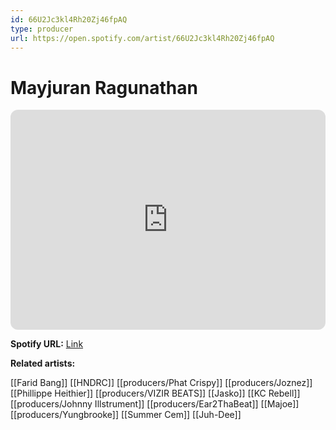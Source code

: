 ```yaml
---
id: 66U2Jc3kl4Rh20Zj46fpAQ
type: producer
url: https://open.spotify.com/artist/66U2Jc3kl4Rh20Zj46fpAQ
---
```

# Mayjuran Ragunathan

<iframe style="border-radius:12px" src="https://open.spotify.com/embed/artist/66U2Jc3kl4Rh20Zj46fpAQ" width="100%" height="352" frameBorder="0" allowfullscreen="" allow="autoplay; clipboard-write; encrypted-media; fullscreen; picture-in-picture" loading="lazy"></iframe>

**Spotify URL:** [Link](https://open.spotify.com/artist/66U2Jc3kl4Rh20Zj46fpAQ)

**Related artists:**

[[Farid Bang]]
[[HNDRC]]
[[producers/Phat Crispy]]
[[producers/Joznez]]
[[Phillippe Heithier]]
[[producers/VIZIR BEATS]]
[[Jasko]]
[[KC Rebell]]
[[producers/Johnny Illstrument]]
[[producers/Ear2ThaBeat]]
[[Majoe]]
[[producers/Yungbrooke]]
[[Summer Cem]]
[[Juh-Dee]]

